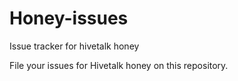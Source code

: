 # Honey-issues
Issue tracker for hivetalk honey

File your issues for Hivetalk honey on this repository. 
